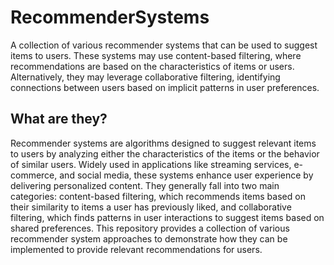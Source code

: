 # <b>RecommenderSystems</b>
A collection of various recommender systems that can be used to suggest items to users. These systems may use content-based filtering, where recommendations are based on the characteristics of items or users. Alternatively, they may leverage collaborative filtering, identifying connections between users based on implicit patterns in user preferences.

## What are they?
Recommender systems are algorithms designed to suggest relevant items to users by analyzing either the characteristics of the items or the behavior of similar users. Widely used in applications like streaming services, e-commerce, and social media, these systems enhance user experience by delivering personalized content. They generally fall into two main categories: content-based filtering, which recommends items based on their similarity to items a user has previously liked, and collaborative filtering, which finds patterns in user interactions to suggest items based on shared preferences. This repository provides a collection of various recommender system approaches to demonstrate how they can be implemented to provide relevant recommendations for users.
